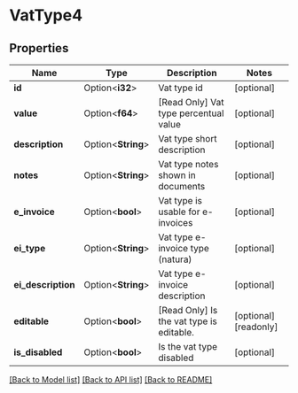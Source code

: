 # VatType4

## Properties

Name | Type | Description | Notes
------------ | ------------- | ------------- | -------------
**id** | Option<**i32**> | Vat type id | [optional]
**value** | Option<**f64**> | [Read Only] Vat type percentual value | [optional]
**description** | Option<**String**> | Vat type short description | [optional]
**notes** | Option<**String**> | Vat type notes shown in documents | [optional]
**e_invoice** | Option<**bool**> | Vat type is usable for e-invoices | [optional]
**ei_type** | Option<**String**> | Vat type e-invoice type (natura) | [optional]
**ei_description** | Option<**String**> | Vat type e-invoice description | [optional]
**editable** | Option<**bool**> | [Read Only] Is the vat type is editable. | [optional][readonly]
**is_disabled** | Option<**bool**> | Is the vat type disabled | [optional]

[[Back to Model list]](../README.md#documentation-for-models) [[Back to API list]](../README.md#documentation-for-api-endpoints) [[Back to README]](../README.md)


